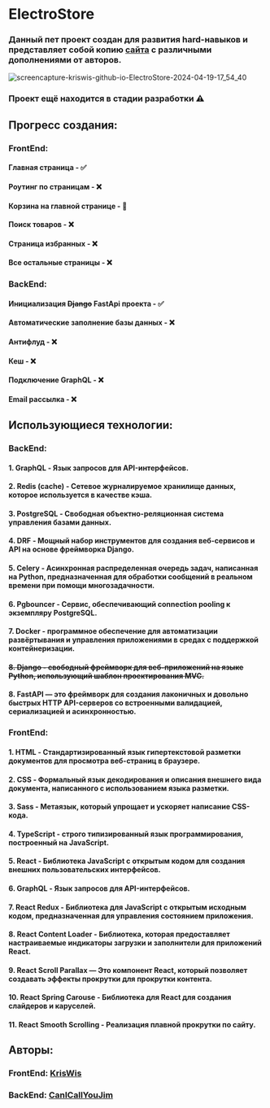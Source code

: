 # ElectroStore
### Данный пет проект создан для развития hard-навыков и представляет собой копию [сайта](https://demo.templatesjungle.com/electrostore/) c различными дополнениями от авторов.
![screencapture-kriswis-github-io-ElectroStore-2024-04-19-17_54_40](https://github.com/KrisWis/ElectroStore/assets/94256853/96637693-8903-469c-8afc-81239bb30c2b)


### Проект ещё находится в стадии разработки ⚠️
## Прогресс создания:
### FrontEnd:
#### Главная страница - ✅
#### Роутинг по страницам - ❌
#### Корзина на главной странице - 🚧
#### Поиск товаров - ❌
#### Страница избранных - ❌
#### Все остальные страницы - ❌
### BackEnd:
#### Инициализация ~~Django~~ FastApi проекта - ✅
#### Автоматические заполнение базы данных - ❌
#### Антифлуд - ❌
#### Кеш - ❌
#### Подключение GraphQL - ❌
#### Email рассылка - ❌


## Использующиеся технологии:
### BackEnd:
#### 1. GraphQL - Язык запросов для API-интерфейсов.
#### 2. Redis (cache) - Сетевое журналируемое хранилище данных, которое используется в качестве кэша.
#### 3. PostgreSQL - Свободная объектно-реляционная система управления базами данных.
#### 4. DRF - Мощный набор инструментов для создания веб-сервисов и API на основе фреймворка Django.
#### 5. Сelery - Асинхронная распределенная очередь задач, написанная на Python, предназначенная для обработки сообщений в реальном времени при помощи многозадачности.
#### 6. Pgbouncer - Сервис, обеспечивающий connection pooling к экземпляру PostgreSQL.
#### 7. Docker - программное обеспечение для автоматизации развёртывания и управления приложениями в средах с поддержкой контейнеризации.
#### ~~8. Django - свободный фреймворк для веб-приложений на языке Python, использующий шаблон проектирования MVC.~~
#### 8. FastAPI — это фреймворк для создания лаконичных и довольно быстрых HTTP API-серверов со встроенными валидацией, сериализацией и асинхронностью.
### FrontEnd:
#### 1. HTML - Стандартизированный язык гипертекстовой разметки документов для просмотра веб-страниц в браузере.
#### 2. CSS - Формальный язык декодирования и описания внешнего вида документа, написанного с использованием языка разметки.
#### 3. Sass - Метаязык, который упрощает и ускоряет написание CSS-кода.
#### 4. TypeScript - строго типизированный язык программирования, построенный на JavaScript.
#### 5. React - Библиотека JavaScript с открытым кодом для создания внешних пользовательских интерфейсов.
#### 6. GraphQL - Язык запросов для API-интерфейсов.
#### 7. React Redux - Библиотека для JavaScript с открытым исходным кодом, предназначенная для управления состоянием приложения.
#### 8. React Content Loader - Библиотека, которая предоставляет настраиваемые индикаторы загрузки и заполнители для приложений React.
#### 9. React Scroll Parallax — Это компонент React, который позволяет создавать эффекты прокрутки для прокрутки контента.
#### 10. React Spring Carouse - Библиотека для React для создания слайдеров и каруселей.
#### 11. React Smooth Scrolling - Реализация плавной прокрутки по сайту.


## Авторы:
### FrontEnd: [KrisWis](https://github.com/KrisWis) 
### BackEnd: [CanICallYouJim](https://github.com/CanICallYouJim)
